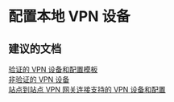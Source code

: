 <properties
    pageTitle="configure on-premises vpn devices"
    description="配置本地 VPN 设备"
    service="microsoft.network"
    resource="virtualnetworkgateways"
    authors="aashu"
    displayOrder=""
    selfHelpType="generic"
    supportTopicIds="32542246"
    resourceTags=""
    productPesIds="16094"
    cloudEnvironments="public"
/>


# 配置本地 VPN 设备

## **建议的文档**
[验证的 VPN 设备和配置模板](https://azure.microsoft.com/documentation/articles/vpn-gateway-about-vpn-devices/#validated-vpn-devices)<br>
[非验证的 VPN 设备](https://azure.microsoft.com/documentation/articles/vpn-gateway-about-vpn-devices/#non-validated-vpn-devices)<br>
[站点到站点 VPN 网关连接支持的 VPN 设备和配置](https://azure.microsoft.com/documentation/articles/vpn-gateway-about-vpn-devices)



<!--HONumber=Sep16_HO3-->


